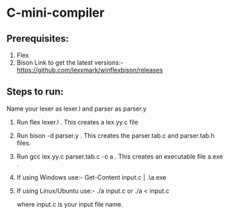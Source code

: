 # C-mini-compiler

## Prerequisites:
1) Flex
2) Bison
Link to get the latest versions:- https://github.com/lexxmark/winflexbison/releases
## Steps to run:
Name your lexer as lexer.l and parser as parser.y
1) Run flex lexer.l . This creates a lex.yy.c file
2) Run bison -d parser.y . This creates the parser.tab.c and parser.tab.h files.
3) Run gcc lex.yy.c parser.tab.c -o a  . This creates an executable file a.exe .
   
5) If using Windows use:-
     Get-Content input.c | .\a.exe
   
6) If using Linux/Ubuntu use:-
     ./a input.c  or ./a < input.c

   where input.c is your input file name.
